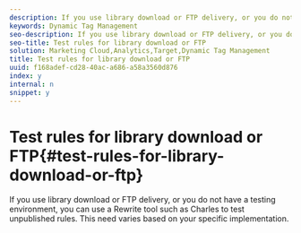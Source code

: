 ```yaml
---
description: If you use library download or FTP delivery, or you do not have a testing environment, you can use a Rewrite tool such as Charles to test unpublished rules. This need varies based on your specific implementation.
keywords: Dynamic Tag Management
seo-description: If you use library download or FTP delivery, or you do not have a testing environment, you can use a Rewrite tool such as Charles to test unpublished rules. This need varies based on your specific implementation.
seo-title: Test rules for library download or FTP
solution: Marketing Cloud,Analytics,Target,Dynamic Tag Management
title: Test rules for library download or FTP
uuid: f168adef-cd28-40ac-a686-a58a3560d876
index: y
internal: n
snippet: y
---
```


# Test rules for library download or FTP{#test-rules-for-library-download-or-ftp}

If you use library download or FTP delivery, or you do not have a testing environment, you can use a Rewrite tool such as Charles to test unpublished rules. This need varies based on your specific implementation.

